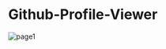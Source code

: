 # Github-Profile-Viewer
![page1](https://github.com/Tanmoy-Santra/Github-Profile-Viewer/assets/123796923/81d7f1b8-b7a3-4a93-8183-639d61c5b2a2)
